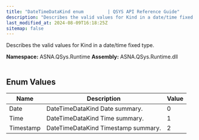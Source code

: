 ```yaml
---
title: "DateTimeDataKind enum         | QSYS API Reference Guide"
description: "Describes the valid values for Kind in a date/time fixed type. "
last_modified_at: 2024-08-09T16:18:25Z
sitemap: false
---
```


Describes the valid values for Kind in a date/time fixed type.

**Namespace:** ASNA.QSys.Runtime
**Assembly:** ASNA.QSys.Runtime.dll
<br>
<br>

## Enum Values

| Name | Description | Value
| --- | --- | --- 
| Date | DateTimeDataKind Date summary. | 0 |
| Time | DateTimeDataKind Time summary. | 1 |
| Timestamp | DateTimeDataKind Timestamp summary. | 2 |
